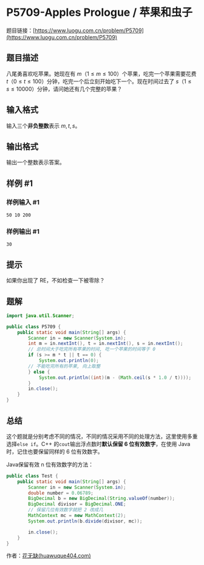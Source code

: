 # P5709-Apples Prologue / 苹果和虫子

题目链接：[https://www.luogu.com.cn/problem/P5709](https://www.luogu.com.cn/problem/P5709)

## 题目描述

八尾勇喜欢吃苹果。她现在有 $m$（$1 \le m \le 100$）个苹果，吃完一个苹果需要花费 $t$（$0 \le t \le 100$）分钟，吃完一个后立刻开始吃下一个。现在时间过去了 $s$（$1 \le s \le 10000$）分钟，请问她还有几个完整的苹果？

## 输入格式

输入三个**非负整数**表示 $m, t, s$。

## 输出格式

输出一个整数表示答案。

## 样例 #1

### 样例输入 #1

```
50 10 200
```

### 样例输出 #1

```
30
```

## 提示

如果你出现了 RE，不如检查一下被零除？

## 题解

```java
import java.util.Scanner;

public class P5709 {
    public static void main(String[] args) {
        Scanner in = new Scanner(System.in);
        int m = in.nextInt(), t = in.nextInt(), s = in.nextInt();
        // 总时间大于吃完所有苹果的时间, 吃一个苹果的时间等于 0
        if (s >= m * t || t == 0) {
            System.out.println(0);
        // 不能吃完所有的苹果, 向上取整
        } else {
            System.out.println((int)(m - (Math.ceil(s * 1.0 / t))));
        }
        in.close();
    }
}
```

## 总结

这个题就是分别考虑不同的情况，不同的情况采用不同的处理方法，这里使用多重选择`else if`。C++ 的`cout`输出浮点数时**默认保留 6 位有效数字**，在使用 Java 时，记住也要保留同样的 6 位有效数字。

Java保留有效 n 位有效数字的方法：

```java
public class Test {
    public static void main(String[] args) {
        Scanner in = new Scanner(System.in);
        double number = 0.06789;
        BigDecimal b = new BigDecimal(String.valueOf(number)); 
        BigDecimal divisor = BigDecimal.ONE;
        // 保留几位有效数字就把 2 改成几
        MathContext mc = new MathContext(2);
        System.out.println(b.divide(divisor, mc));

        in.close();
    }
}
```

作者：[花无缺(huawuque404.com)](https://huawuque404.com)